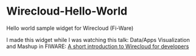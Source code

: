 # Wirecloud-Hello-World
Hello world sample widget for Wirecloud (Fi-Ware)

I made this widget while I was watching this talk: Data/Apps Visualization and Mashup in FIWARE: [A short introduction to Wirecloud for developers](https://www.youtube.com/watch?v=q9smyuI-Yug)
